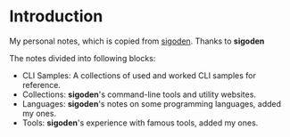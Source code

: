 # Introduction

My personal notes, which is copied from [sigoden](https://github.com/sigoden/mynotes).  Thanks to **sigoden**

The notes divided into following blocks:

- CLI Samples: A collections of used and worked CLI samples for reference.
- Collections: **sigoden**'s command-line tools and utility websites.
- Languages: **sigoden**'s notes on some programming languages, added my ones.
- Tools: **sigoden**'s experience with famous tools, added my ones.
